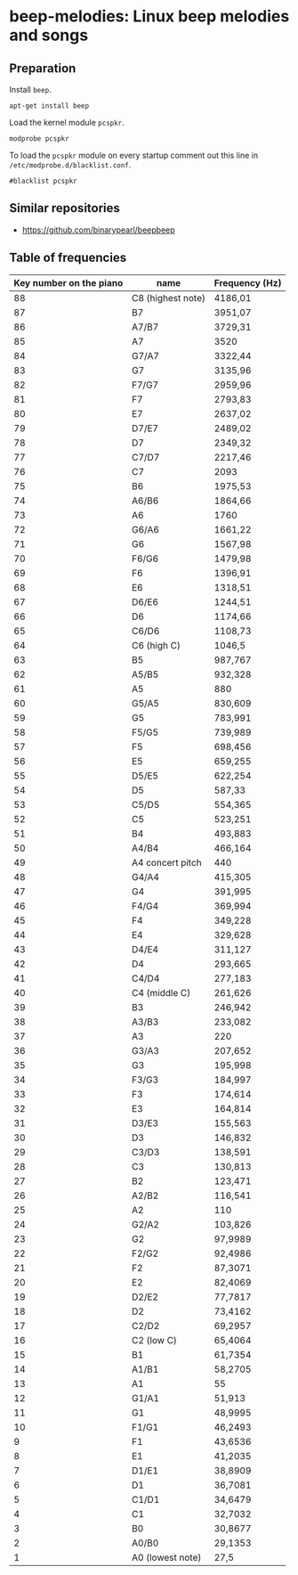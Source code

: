 # beep-melodies: Linux beep melodies and songs

## Preparation

Install `beep`.

    apt-get install beep

Load the kernel module `pcspkr`.

    modprobe pcspkr

To load the `pcspkr` module on every startup comment out this line in
`/etc/modprobe.d/blacklist.conf`.

    #blacklist pcspkr

## Similar repositories

* https://github.com/binarypearl/beepbeep

## Table of frequencies

| Key number on the piano   | name                | Frequency  (Hz) |
|---------------------------|---------------------|-----------------|
| 88                        | C8 (highest note)   | 4186,01         |
| 87                        | B7                  | 3951,07         |
| 86                        | A7/B7               | 3729,31         |
| 85                        | A7                  | 3520            |
| 84                        | G7/A7               | 3322,44         |
| 83                        | G7                  | 3135,96         |
| 82                        | F7/G7               | 2959,96         |
| 81                        | F7                  | 2793,83         |
| 80                        | E7                  | 2637,02         |
| 79                        | D7/E7               | 2489,02         |
| 78                        | D7                  | 2349,32         |
| 77                        | C7/D7               | 2217,46         |
| 76                        | C7                  | 2093            |
| 75                        | B6                  | 1975,53         |
| 74                        | A6/B6               | 1864,66         |
| 73                        | A6                  | 1760            |
| 72                        | G6/A6               | 1661,22         |
| 71                        | G6                  | 1567,98         |
| 70                        | F6/G6               | 1479,98         |
| 69                        | F6                  | 1396,91         |
| 68                        | E6                  | 1318,51         |
| 67                        | D6/E6               | 1244,51         |
| 66                        | D6                  | 1174,66         |
| 65                        | C6/D6               | 1108,73         |
| 64                        | C6 (high C)         | 1046,5          |
| 63                        | B5                  | 987,767         |
| 62                        | A5/B5               | 932,328         |
| 61                        | A5                  | 880             |
| 60                        | G5/A5               | 830,609         |
| 59                        | G5                  | 783,991         |
| 58                        | F5/G5               | 739,989         |
| 57                        | F5                  | 698,456         |
| 56                        | E5                  | 659,255         |
| 55                        | D5/E5               | 622,254         |
| 54                        | D5                  | 587,33          |
| 53                        | C5/D5               | 554,365         |
| 52                        | C5                  | 523,251         |
| 51                        | B4                  | 493,883         |
| 50                        | A4/B4               | 466,164         |
| 49                        | A4 concert pitch    | 440             |
| 48                        | G4/A4               | 415,305         |
| 47                        | G4                  | 391,995         |
| 46                        | F4/G4               | 369,994         |
| 45                        | F4                  | 349,228         |
| 44                        | E4                  | 329,628         |
| 43                        | D4/E4               | 311,127         |
| 42                        | D4                  | 293,665         |
| 41                        | C4/D4               | 277,183         |
| 40                        | C4 (middle C)       | 261,626         |
| 39                        | B3                  | 246,942         |
| 38                        | A3/B3               | 233,082         |
| 37                        | A3                  | 220             |
| 36                        | G3/A3               | 207,652         |
| 35                        | G3                  | 195,998         |
| 34                        | F3/G3               | 184,997         |
| 33                        | F3                  | 174,614         |
| 32                        | E3                  | 164,814         |
| 31                        | D3/E3               | 155,563         |
| 30                        | D3                  | 146,832         |
| 29                        | C3/D3               | 138,591         |
| 28                        | C3                  | 130,813         |
| 27                        | B2                  | 123,471         |
| 26                        | A2/B2               | 116,541         |
| 25                        | A2                  | 110             |
| 24                        | G2/A2               | 103,826         |
| 23                        | G2                  | 97,9989         |
| 22                        | F2/G2               | 92,4986         |
| 21                        | F2                  | 87,3071         |
| 20                        | E2                  | 82,4069         |
| 19                        | D2/E2               | 77,7817         |
| 18                        | D2                  | 73,4162         |
| 17                        | C2/D2               | 69,2957         |
| 16                        | C2 (low C)          | 65,4064         |
| 15                        | B1                  | 61,7354         |
| 14                        | A1/B1               | 58,2705         |
| 13                        | A1                  | 55              |
| 12                        | G1/A1               | 51,913          |
| 11                        | G1                  | 48,9995         |
| 10                        | F1/G1               | 46,2493         |
| 9                         | F1                  | 43,6536         |
| 8                         | E1                  | 41,2035         |
| 7                         | D1/E1               | 38,8909         |
| 6                         | D1                  | 36,7081         |
| 5                         | C1/D1               | 34,6479         |
| 4                         | C1                  | 32,7032         |
| 3                         | B0                  | 30,8677         |
| 2                         | A0/B0               | 29,1353         |
| 1                         | A0 (lowest note)    | 27,5            |
